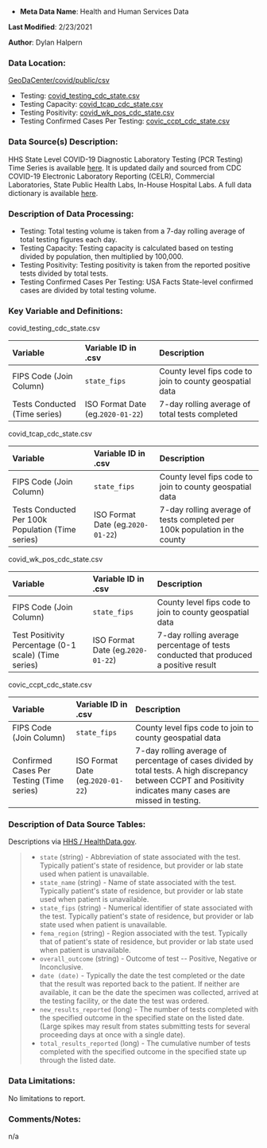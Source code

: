 * **Meta Data Name**: Health and Human Services Data

**Last Modified**: 2/23/2021

**Author**: Dylan Halpern

### Data Location: 
[GeoDaCenter/covid/public/csv](https://github.com/GeoDaCenter/covid/tree/master/public/csv)

* Testing: [covid_testing_cdc_state.csv](https://github.com/GeoDaCenter/covid/blob/master/public/csv/covid_testing_cdc_state.csv)
* Testing Capacity: [covid_tcap_cdc_state.csv](https://github.com/GeoDaCenter/covid/blob/master/public/csv/covid_tcap_cdc_state.csv)
* Testing Positivity: [covid_wk_pos_cdc_state.csv](https://github.com/GeoDaCenter/covid/blob/master/public/csv/covid_wk_pos_cdc_state.csv)
* Testing Confirmed Cases Per Testing: [covic_ccpt_cdc_state.csv](https://github.com/GeoDaCenter/covid/blob/master/public/csv/covic_ccpt_cdc_state.csv)

### Data Source(s) Description:  
HHS State Level COVID-19 Diagnostic Laboratory Testing (PCR Testing) Time Series is available [here](https://healthdata.gov/dataset/covid-19-diagnostic-laboratory-testing-pcr-testing-time-series). It is updated daily and sourced from  CDC COVID-19 Electronic Laboratory Reporting (CELR), Commercial Laboratories, State Public Health Labs, In-House Hospital Labs. A full data dictionary is available [here](https://healthdata.gov/covid-19-diagnostic-laboratory-testing-pcr-testing-time-series-data-dictionary).

### Description of Data Processing: 
* Testing: Total testing volume is taken from a 7-day rolling average of total testing figures each day.
* Testing Capacity: Testing capacity is calculated based on testing divided by population, then multiplied by 100,000.
* Testing Positivity: Testing positivity is taken from the reported positive tests divided by total tests.
* Testing Confirmed Cases Per Testing: USA Facts State-level confirmed cases are divided by total testing volume.

### Key Variable and Definitions:

covid_testing_cdc_state.csv

| Variable | Variable ID in .csv | Description |
|:---------|:--------------------|:------------|
| FIPS Code (Join Column) | `state_fips` | County level fips code to join to county geospatial data |
| Tests Conducted (Time series) | ISO Format Date (eg.`2020-01-22`) | 7-day rolling average of total tests completed  |

covid_tcap_cdc_state.csv

| Variable | Variable ID in .csv | Description |
|:---------|:--------------------|:------------|
| FIPS Code (Join Column) | `state_fips` | County level fips code to join to county geospatial data |
| Tests Conducted Per 100k Population (Time series) | ISO Format Date (eg.`2020-01-22`) | 7-day rolling average of tests completed per 100k population in the county |

covid_wk_pos_cdc_state.csv

| Variable | Variable ID in .csv | Description |
|:---------|:--------------------|:------------|
| FIPS Code (Join Column) | `state_fips` | County level fips code to join to county geospatial data |
| Test Positivity Percentage (0-1 scale) (Time series) | ISO Format Date (eg.`2020-01-22`) | 7-day rolling average percentage of tests conducted that produced a positive result |

covic_ccpt_cdc_state.csv

| Variable | Variable ID in .csv | Description |
|:---------|:--------------------|:------------|
| FIPS Code (Join Column) | `state_fips` | County level fips code to join to county geospatial data |
| Confirmed Cases Per Testing (Time series) | ISO Format Date (eg.`2020-01-22`) | 7-day rolling average of percentage of cases divided by total tests. A high discrepancy between CCPT and Positivity indicates many cases are missed in testing. |

### Description of Data Source Tables: 
Descriptions via [HHS / HealthData.gov](https://healthdata.gov/covid-19-diagnostic-laboratory-testing-pcr-testing-time-series-data-dictionary).

> * `state` (string) - Abbreviation of state associated with the test. Typically patient's state of residence, but provider or lab state used when patient is unavailable.
> * `state_name` (string) - Name of state associated with the test. Typically patient's state of residence, but provider or lab state used when patient is unavailable.
> * `state_fips` (string) - Numerical identifier of state associated with the test. Typically patient's state of residence, but provider or lab state used when patient is unavailable.
> * `fema_region` (string) - Region associated with the test. Typically that of patient's state of residence, but provider or lab state used when patient is unavailable.
> * `overall_outcome` (string) - Outcome of test -- Positive, Negative or Inconclusive.
> * `date (date)` - Typically the date the test completed or the date that the result was reported back to the patient. If neither are available, it can be the date the specimen was collected, arrived at the testing facility, or the date the test was ordered.
> * `new_results_reported` (long) - The number of tests completed with the specified outcome in the specified state on the listed date. (Large spikes may result from states submitting tests for several proceeding days at once with a single date).
> * `total_results_reported` (long) - The cumulative number of tests completed with the specified outcome in the specified state up through the listed date.

### Data Limitations:
No limitations to report.

### Comments/Notes:
n/a
